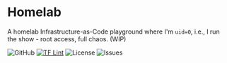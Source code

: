 # Homelab
A homelab Infrastructure-as-Code playground where I'm `uid=0`, i.e., I run the show - root access, full chaos. (WIP)

![GitHub](https://img.shields.io/github/v/release/shakir85/homelab) [![TF Lint](https://github.com/shakir85/homelab/actions/workflows/tf-lint.yml/badge.svg)](https://github.com/shakir85/homelab/actions/workflows/tf-lint.yml) ![License](https://img.shields.io/github/license/shakir85/homelab) ![Issues](https://img.shields.io/github/issues/shakir85/homelab)
